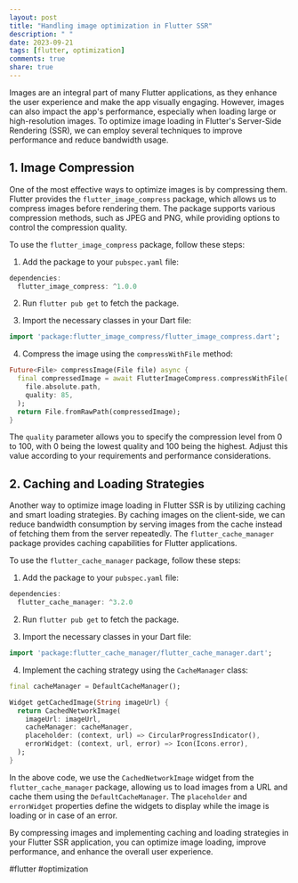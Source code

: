 ```yaml
---
layout: post
title: "Handling image optimization in Flutter SSR"
description: " "
date: 2023-09-21
tags: [flutter, optimization]
comments: true
share: true
---
```


Images are an integral part of many Flutter applications, as they enhance the user experience and make the app visually engaging. However, images can also impact the app's performance, especially when loading large or high-resolution images. To optimize image loading in Flutter's Server-Side Rendering (SSR), we can employ several techniques to improve performance and reduce bandwidth usage.

## 1. Image Compression

One of the most effective ways to optimize images is by compressing them. Flutter provides the `flutter_image_compress` package, which allows us to compress images before rendering them. The package supports various compression methods, such as JPEG and PNG, while providing options to control the compression quality.

To use the `flutter_image_compress` package, follow these steps:
1. Add the package to your `pubspec.yaml` file:
```dart
dependencies:
  flutter_image_compress: ^1.0.0
```

2. Run `flutter pub get` to fetch the package.

3. Import the necessary classes in your Dart file:
```dart
import 'package:flutter_image_compress/flutter_image_compress.dart';
```

4. Compress the image using the `compressWithFile` method:
```dart
Future<File> compressImage(File file) async {
  final compressedImage = await FlutterImageCompress.compressWithFile(
    file.absolute.path,
    quality: 85,
  );
  return File.fromRawPath(compressedImage);
}
```

The `quality` parameter allows you to specify the compression level from 0 to 100, with 0 being the lowest quality and 100 being the highest. Adjust this value according to your requirements and performance considerations.

## 2. Caching and Loading Strategies

Another way to optimize image loading in Flutter SSR is by utilizing caching and smart loading strategies. By caching images on the client-side, we can reduce bandwidth consumption by serving images from the cache instead of fetching them from the server repeatedly. The `flutter_cache_manager` package provides caching capabilities for Flutter applications.

To use the `flutter_cache_manager` package, follow these steps:
1. Add the package to your `pubspec.yaml` file:
```dart
dependencies:
  flutter_cache_manager: ^3.2.0
```

2. Run `flutter pub get` to fetch the package.

3. Import the necessary classes in your Dart file:
```dart
import 'package:flutter_cache_manager/flutter_cache_manager.dart';
```

4. Implement the caching strategy using the `CacheManager` class:
```dart
final cacheManager = DefaultCacheManager();

Widget getCachedImage(String imageUrl) {
  return CachedNetworkImage(
    imageUrl: imageUrl,
    cacheManager: cacheManager,
    placeholder: (context, url) => CircularProgressIndicator(),
    errorWidget: (context, url, error) => Icon(Icons.error),
  );
}
```

In the above code, we use the `CachedNetworkImage` widget from the `flutter_cache_manager` package, allowing us to load images from a URL and cache them using the `DefaultCacheManager`. The `placeholder` and `errorWidget` properties define the widgets to display while the image is loading or in case of an error.

By compressing images and implementing caching and loading strategies in your Flutter SSR application, you can optimize image loading, improve performance, and enhance the overall user experience.

#flutter #optimization